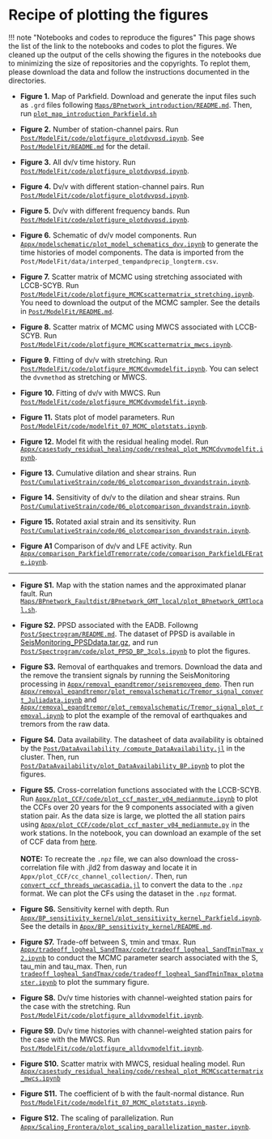 # Recipe of plotting the figures

!!! note "Notebooks and codes to reproduce the figures"
    This page shows the list of the link to the notebooks and codes to plot the figures. We cleaned up the output of the cells showing the figures in the notebooks due to minimizing the size of repositories and the copyrights. To replot them, please download the data and follow the instructions documented in the directories.


- **Figure 1.** Map of Parkfield. Download and generate the input files such as `.grd` files following [`Maps/BPnetwork_introduction/README.md`](https://github.com/kura-okubo/SeisMonitoring_Paper/blob/develop/Maps/BPnetwork_introduction). Then, run [`plot_map_introduction_Parkfield.sh`](https://github.com/kura-okubo/SeisMonitoring_Paper/blob/develop/Maps/BPnetwork_introduction/)


- **Figure 2.** Number of station-channel pairs. Run [`Post/ModelFit/code/plotfigure_plotdvvpsd.ipynb`](https://github.com/kura-okubo/SeisMonitoring_Paper/blob/develop/Post/ModelFit/code/plotfigure_plotdvvpsd.ipynb). See [`Post/ModelFit/README.md`](https://github.com/kura-okubo/SeisMonitoring_Paper/blob/develop/Post/ModelFit/README.md) for the detail.


- **Figure 3.** All dv/v time history. Run [`Post/ModelFit/code/plotfigure_plotdvvpsd.ipynb`](https://github.com/kura-okubo/SeisMonitoring_Paper/blob/develop/Post/ModelFit/code/plotfigure_plotdvvpsd.ipynb).


- **Figure 4.** Dv/v with different station-channel pairs. Run [`Post/ModelFit/code/plotfigure_plotdvvpsd.ipynb`](https://github.com/kura-okubo/SeisMonitoring_Paper/blob/develop/Post/ModelFit/code/plotfigure_plotdvvpsd.ipynb).


- **Figure 5.** Dv/v with different frequency bands. Run [`Post/ModelFit/code/plotfigure_plotdvvpsd.ipynb`](https://github.com/kura-okubo/SeisMonitoring_Paper/blob/develop/Post/ModelFit/code/plotfigure_plotdvvpsd.ipynb).


- **Figure 6.** Schematic of dv/v model components. Run [`Appx/modelschematic/plot_model_schematics_dvv.ipynb`](https://github.com/kura-okubo/SeisMonitoring_Paper/blob/develop/Appx/modelschematic/plot_model_schematics_dvv.ipynb) to generate the time histories of model components. The data is imported from the `Post/ModelFit/data/interped_tempandprecip_longterm.csv`.


- **Figure 7.** Scatter matrix of MCMC using stretching associated with LCCB-SCYB. Run [`Post/ModelFit/code/plotfigure_MCMCscattermatrix_stretching.ipynb`](https://github.com/kura-okubo/SeisMonitoring_Paper/blob/develop/Post/ModelFit/code/plotfigure_MCMCscattermatrix_stretching.ipynb). You need to download the output of the MCMC sampler. See the details in [`Post/ModelFit/README.md`](https://github.com/kura-okubo/SeisMonitoring_Paper/blob/develop/Post/ModelFit/README.md#5-collect-the-result-of-mcmc-sampler-and-the-dvv).


- **Figure 8.** Scatter matrix of MCMC using MWCS associated with LCCB-SCYB. Run [`Post/ModelFit/code/plotfigure_MCMCscattermatrix_mwcs.ipynb`](https://github.com/kura-okubo/SeisMonitoring_Paper/blob/develop/Post/ModelFit/code/plotfigure_MCMCscattermatrix_mwcs.ipynb).


- **Figure 9.** Fitting of dv/v with stretching. Run [`Post/ModelFit/code/plotfigure_MCMCdvvmodelfit.ipynb`](https://github.com/kura-okubo/SeisMonitoring_Paper/blob/develop/Post/ModelFit/code/plotfigure_MCMCdvvmodelfit.ipynb). You can select the `dvvmethod` as stretching or MWCS.


- **Figure 10.** Fitting of dv/v with MWCS. Run [`Post/ModelFit/code/plotfigure_MCMCdvvmodelfit.ipynb`](https://github.com/kura-okubo/SeisMonitoring_Paper/blob/develop/Post/ModelFit/code/plotfigure_MCMCdvvmodelfit.ipynb).


- **Figure 11.** Stats plot of model parameters. Run [`Post/ModelFit/code/modelfit_07_MCMC_plotstats.ipynb`](https://github.com/kura-okubo/SeisMonitoring_Paper/blob/develop/Post/ModelFit/code/modelfit_07_MCMC_plotstats.ipynb).


- **Figure 12.** Model fit with the residual healing model. Run [`Appx/casestudy_residual_healing/code/resheal_plot_MCMCdvvmodelfit.ipynb`](https://github.com/kura-okubo/SeisMonitoring_Paper/blob/develop/Appx/casestudy_residual_healing/code/resheal_plot_MCMCdvvmodelfit.ipynb).


- **Figure 13.** Cumulative dilation and shear strains. Run [`Post/CumulativeStrain/code/06_plotcomparison_dvvandstrain.ipynb`](https://github.com/kura-okubo/SeisMonitoring_Paper/blob/develop/Post/CumulativeStrain/code/06_plotcomparison_dvvandstrain.ipynb).


- **Figure 14.** Sensitivity of dv/v to the dilation and shear strains. Run [`Post/CumulativeStrain/code/06_plotcomparison_dvvandstrain.ipynb`](https://github.com/kura-okubo/SeisMonitoring_Paper/blob/develop/Post/CumulativeStrain/code/06_plotcomparison_dvvandstrain.ipynb).


- **Figure 15.** Rotated axial strain and its sensitivity. Run [`Post/CumulativeStrain/code/06_plotcomparison_dvvandstrain.ipynb`](https://github.com/kura-okubo/SeisMonitoring_Paper/blob/develop/Post/CumulativeStrain/code/06_plotcomparison_dvvandstrain.ipynb).


- **Figure A1** Comparison of dv/v and LFE activity. Run [`Appx/comparison_ParkfieldTremorrate/code/comparison_ParkfieldLFErate.ipynb`](https://github.com/kura-okubo/SeisMonitoring_Paper/blob/develop/Appx/comparison_ParkfieldTremorrate/code/comparison_ParkfieldLFErate.ipynb).


---

- **Figure S1.** Map with the station names and the approximated planar fault. Run [`Maps/BPnetwork_Faultdist/BPnetwork_GMT_local/plot_BPnetwork_GMTlocal.sh`](https://github.com/kura-okubo/SeisMonitoring_Paper/blob/develop/Maps/BPnetwork_Faultdist/BPnetwork_GMT_local/plot_BPnetwork_GMTlocal.sh).


- **Figure S2.** PPSD associated with the EADB. Followng [`Post/Spectrogram/README.md`](https://github.com/kura-okubo/SeisMonitoring_Paper/tree/develop/Post/Spectrogram). The dataset of PPSD is available in [SeisMonitoring_PPSDdata.tar.gz](https://dasway.ess.washington.edu/shared/kokubo/parkfield_data/SeisMonitoring_PPSDdata.tar.gz), and run [`Post/Spectrogram/code/plot_PPSD_BP_3cols.ipynb`](https://github.com/kura-okubo/SeisMonitoring_Paper/blob/develop/Post/Spectrogram/code/plot_PPSD_BP_3cols.ipynb) to plot the figures.


- **Figure S3.** Removal of earthquakes and tremors. Download the data and the remove the transient signals by running the SeisMonitoring processing in [`Appx/removal_eqandtremor/seisremoveeq_demo`](https://github.com/kura-okubo/SeisMonitoring_Paper/blob/develop/Appx/removal_eqandtremor/seisremoveeq_demo). Then run [`Appx/removal_eqandtremor/plot_removalschematic/Tremor_signal_convert_Juliadata.ipynb`](https://github.com/kura-okubo/SeisMonitoring_Paper/blob/develop/Appx/removal_eqandtremor/plot_removalschematic/Tremor_signal_convert_Juliadata.ipynb) and [`Appx/removal_eqandtremor/plot_removalschematic/Tremor_signal_plot_removal.ipynb`](https://github.com/kura-okubo/SeisMonitoring_Paper/blob/develop/Appx/removal_eqandtremor/plot_removalschematic/Tremor_signal_plot_removal.ipynb) to plot the example of the removal of earthquakes and tremors from the raw data.


- **Figure S4.** Data availability. The datasheet of data availability is obtained by the [`Post/DataAvailability
/compute_DataAvailability.jl`](https://github.com/kura-okubo/SeisMonitoring_Paper/blob/develop/Post/DataAvailability/compute_DataAvailability.jl) in the cluster. Then, run [`Post/DataAvailability/plot_DataAvailability_BP.ipynb`](https://github.com/kura-okubo/SeisMonitoring_Paper/blob/develop/Post/DataAvailability/plot_DataAvailability_BP.ipynb) to plot the figures.


- **Figure S5.** Cross-correlation functions associated with the LCCB-SCYB. Run [`Appx/plot_CCF/code/plot_ccf_master_v04_medianmute.ipynb`](https://github.com/kura-okubo/SeisMonitoring_Paper/blob/develop/Appx/plot_CCF/code/plot_ccf_master_v04_medianmute.ipynb) to plot the CCFs over 20 years for the 9 components associated with a given station pair. As the data size is large, we plotted the all station pairs using [`Appx/plot_CCF/code/plot_ccf_master_v04_medianmute.py`](https://github.com/kura-okubo/SeisMonitoring_Paper/blob/develop/Appx/plot_CCF/code/plot_ccf_master_v04_medianmute.py) in the work stations. In the notebook, you can download an example of the set of CCF data from [here](https://kura-okubo.github.io/SeisMonitoring_Paper/dev/download_correlations/#Download-correlation-functions-in-.npz-format).
<br><br>**NOTE:** To recreate the `.npz` file, we can also download the cross-correlation file with .jld2 from dasway and locate it in `Appx/plot_CCF/cc_channel_collection/`. Then, run [`convert_ccf_threads_uwcascadia.jl`](https://github.com/kura-okubo/SeisMonitoring_Paper/blob/develop/Appx/plot_CCF/code/convert_ccf_threads_uwcascadia.jl) to convert the data to the `.npz` format. We can plot the CFs using the dataset in the `.npz` format.


- **Figure S6.** Sensitivity kernel with depth. Run [`Appx/BP_sensitivity_kernel/plot_sensitivity_kernel_Parkfield.ipynb`](https://github.com/kura-okubo/SeisMonitoring_Paper/blob/develop/Appx/BP_sensitivity_kernel/plot_sensitivity_kernel_Parkfield.ipynb). See the details in [`Appx/BP_sensitivity_kernel/README.md`](https://github.com/kura-okubo/SeisMonitoring_Paper/blob/develop/Appx/BP_sensitivity_kernel/README.md).


- **Figure S7.** Trade-off between S, τmin and τmax. Run [`Appx/tradeoff_logheal_SandTmax/code/tradeoff_logheal_SandTminTmax_v2.ipynb`](https://github.com/kura-okubo/SeisMonitoring_Paper/blob/develop/Appx/tradeoff_logheal_SandTmax/code/tradeoff_logheal_SandTminTmax_v2.ipynb) to conduct the MCMC parameter search associated with the S, tau_min and tau_max. Then, run [`tradeoff_logheal_SandTmax/code/tradeoff_logheal_SandTminTmax_plotmaster.ipynb`](https://github.com/kura-okubo/SeisMonitoring_Paper/blob/develop/Appx/tradeoff_logheal_SandTmax/code/tradeoff_logheal_SandTminTmax_plotmaster.ipynb) to plot the summary figure.


- **Figure S8.** Dv/v time histories with channel-weighted station pairs for the case with the stretching. Run [`Post/ModelFit/code/plotfigure_alldvvmodelfit.ipynb`](https://github.com/kura-okubo/SeisMonitoring_Paper/blob/develop/Post/ModelFit/code/plotfigure_alldvvmodelfit.ipynb).


- **Figure S9.** Dv/v time histories with channel-weighted station pairs for the case with the MWCS. Run [`Post/ModelFit/code/plotfigure_alldvvmodelfit.ipynb`](https://github.com/kura-okubo/SeisMonitoring_Paper/blob/develop/Post/ModelFit/code/plotfigure_alldvvmodelfit.ipynb).


- **Figure S10.** Scatter matrix with MWCS, residual healing model. Run [`Appx/casestudy_residual_healing/code/resheal_plot_MCMCscattermatrix_mwcs.ipynb`](https://github.com/kura-okubo/SeisMonitoring_Paper/blob/develop/Appx/casestudy_residual_healing/code/resheal_plot_MCMCscattermatrix_mwcs.ipynb)


- **Figure S11.** The coefficient of b with the fault-normal distance. Run [`Post/ModelFit/code/modelfit_07_MCMC_plotstats.ipynb`](https://github.com/kura-okubo/SeisMonitoring_Paper/blob/develop/Post/ModelFit/code/modelfit_07_MCMC_plotstats.ipynb).


- **Figure S12.** The scaling of parallelization. Run [`Appx/Scaling_Frontera/plot_scaling_parallelization_master.ipynb`](https://github.com/kura-okubo/SeisMonitoring_Paper/blob/develop/Appx/Scaling_Frontera/plot_scaling_parallelization_master.ipynb).

